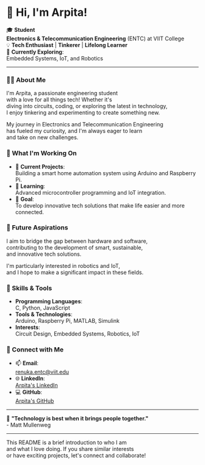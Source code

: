 # 👋 Hi, I'm Arpita!

🎓 **Student**  
**Electronics & Telecommunication Engineering** (ENTC) at VIIT College  
💡 **Tech Enthusiast** | **Tinkerer** | **Lifelong Learner**  
🌱 **Currently Exploring**:  
Embedded Systems, IoT, and Robotics

---

### 👩‍💻 About Me
I'm Arpita, a passionate engineering student  
with a love for all things tech! Whether it's  
diving into circuits, coding, or exploring the latest in technology,  
I enjoy tinkering and experimenting to create something new.  

My journey in Electronics and Telecommunication Engineering  
has fueled my curiosity, and I'm always eager to learn  
and take on new challenges.

### 🔧 What I'm Working On
- 🔭 **Current Projects**:  
  Building a smart home automation system using Arduino and Raspberry Pi.
- 🌱 **Learning**:  
  Advanced microcontroller programming and IoT integration.
- 📝 **Goal**:  
  To develop innovative tech solutions that make life easier and more connected.

### 💼 Future Aspirations
I aim to bridge the gap between hardware and software,  
contributing to the development of smart, sustainable,  
and innovative tech solutions.

I'm particularly interested in robotics and IoT,  
and I hope to make a significant impact in these fields.

### 🚀 Skills & Tools
- **Programming Languages**:  
  C, Python, JavaScript
- **Tools & Technologies**:  
  Arduino, Raspberry Pi, MATLAB, Simulink
- **Interests**:  
  Circuit Design, Embedded Systems, Robotics, IoT

### 💬 Connect with Me
- 📫 **Email**:  
  renuka.entc@viit.edu
- 🌐 **LinkedIn**:  
  [Arpita's LinkedIn](https://www.linkedin.com/in/arpita44)
- 💻 **GitHub**:  
  [Arpita's GitHub](https://github.com/arpita44)

---

🌟 **"Technology is best when it brings people together."**  
\- Matt Mullenweg

---

This README is a brief introduction to who I am  
and what I love doing. If you share similar interests  
or have exciting projects, let's connect and collaborate!
